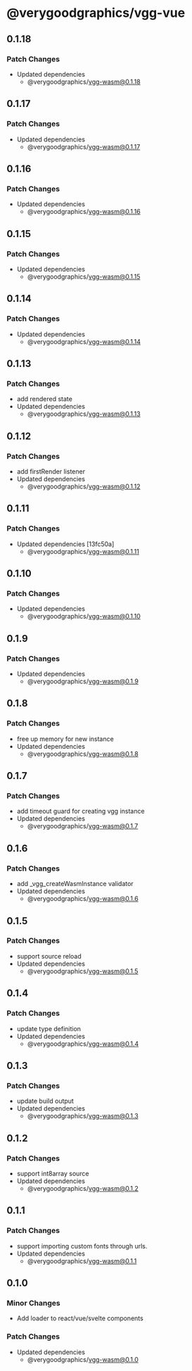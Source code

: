 # @verygoodgraphics/vgg-vue

## 0.1.18

### Patch Changes

- Updated dependencies
  - @verygoodgraphics/vgg-wasm@0.1.18

## 0.1.17

### Patch Changes

- Updated dependencies
  - @verygoodgraphics/vgg-wasm@0.1.17

## 0.1.16

### Patch Changes

- Updated dependencies
  - @verygoodgraphics/vgg-wasm@0.1.16

## 0.1.15

### Patch Changes

- Updated dependencies
  - @verygoodgraphics/vgg-wasm@0.1.15

## 0.1.14

### Patch Changes

- Updated dependencies
  - @verygoodgraphics/vgg-wasm@0.1.14

## 0.1.13

### Patch Changes

- add rendered state
- Updated dependencies
  - @verygoodgraphics/vgg-wasm@0.1.13

## 0.1.12

### Patch Changes

- add firstRender listener
- Updated dependencies
  - @verygoodgraphics/vgg-wasm@0.1.12

## 0.1.11

### Patch Changes

- Updated dependencies [13fc50a]
  - @verygoodgraphics/vgg-wasm@0.1.11

## 0.1.10

### Patch Changes

- Updated dependencies
  - @verygoodgraphics/vgg-wasm@0.1.10

## 0.1.9

### Patch Changes

- Updated dependencies
  - @verygoodgraphics/vgg-wasm@0.1.9

## 0.1.8

### Patch Changes

- free up memory for new instance
- Updated dependencies
  - @verygoodgraphics/vgg-wasm@0.1.8

## 0.1.7

### Patch Changes

- add timeout guard for creating vgg instance
- Updated dependencies
  - @verygoodgraphics/vgg-wasm@0.1.7

## 0.1.6

### Patch Changes

- add \_vgg_createWasmInstance validator
- Updated dependencies
  - @verygoodgraphics/vgg-wasm@0.1.6

## 0.1.5

### Patch Changes

- support source reload
- Updated dependencies
  - @verygoodgraphics/vgg-wasm@0.1.5

## 0.1.4

### Patch Changes

- update type definition
- Updated dependencies
  - @verygoodgraphics/vgg-wasm@0.1.4

## 0.1.3

### Patch Changes

- update build output
- Updated dependencies
  - @verygoodgraphics/vgg-wasm@0.1.3

## 0.1.2

### Patch Changes

- support int8array source
- Updated dependencies
  - @verygoodgraphics/vgg-wasm@0.1.2

## 0.1.1

### Patch Changes

- support importing custom fonts through urls.
- Updated dependencies
  - @verygoodgraphics/vgg-wasm@0.1.1

## 0.1.0

### Minor Changes

- Add loader to react/vue/svelte components

### Patch Changes

- Updated dependencies
  - @verygoodgraphics/vgg-wasm@0.1.0
